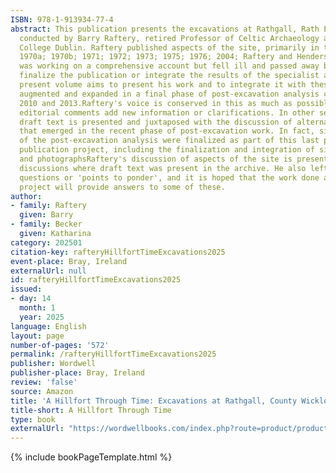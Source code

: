 ```yaml
---
ISBN: 978-1-913934-77-4
abstract: This publication presents the excavations at Rathgall, Rath East, Co. Wicklow,
  conducted by Barry Raftery, retired Professor of Celtic Archaeology at University
  College Dublin. Raftery published aspects of the site, primarily in the 1970s (Raftery
  1970a; 1970b; 1971; 1972; 1973; 1975; 1976; 2004; Raftery and Henderson 1987), and
  was working on a comprehensive account but fell ill and passed away before he could
  finalize the publication or integrate the results of the specialist analysis. The
  present volume aims to present his work and to integrate it with these new data,
  augmented and expanded in a final phase of post-excavation analysis conducted between
  2010 and 2013.Raftery's voice is conserved in this as much as possible. In places,
  editorial comments add new information or clarifications. In other sections, his
  draft text is presented and juxtaposed with the discussion of alternative scenarios
  that emerged in the recent phase of post-excavation work. In fact, significant parts
  of the post-excavation analysis were finalized as part of this last phase of the
  publication project, including the finalization and integration of site drawings
  and photographsRaftery's discussion of aspects of the site is presented as topical
  discussions where draft text was present in the archive. He also left a list of
  questions or 'points to ponder', and it is hoped that the work done as part of this
  project will provide answers to some of these.
author:
- family: Raftery
  given: Barry
- family: Becker
  given: Katharina
category: 202501
citation-key: rafteryHillfortTimeExcavations2025
event-place: Bray, Ireland
externalUrl: null
id: rafteryHillfortTimeExcavations2025
issued:
- day: 14
  month: 1
  year: 2025
language: English
layout: page
number-of-pages: '572'
permalink: /rafteryHillfortTimeExcavations2025
publisher: Wordwell
publisher-place: Bray, Ireland
review: 'false'
source: Amazon
title: 'A Hillfort Through Time: Excavations at Rathgall, County Wicklow'
title-short: A Hillfort Through Time
type: book
externalUrl: "https://wordwellbooks.com/index.php?route=product/product&product_id=2100"
---
```

{% include bookPageTemplate.html %}